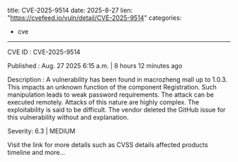  
title: CVE-2025-9514
date: 2025-8-27
lien: "https://cvefeed.io/vuln/detail/CVE-2025-9514"
categories:
  - cve
---

CVE ID : CVE-2025-9514

Published :  Aug. 27
2025
6:15 a.m. | 8 hours
12 minutes ago

Description : A vulnerability has been found in macrozheng mall up to 1.0.3. This impacts an unknown function of the component Registration. Such manipulation leads to weak password requirements. The attack can be executed remotely. Attacks of this nature are highly complex. The exploitability is said to be difficult. The vendor deleted the GitHub issue for this vulnerability without and explanation.

Severity: 6.3 | MEDIUM

Visit the link for more details
such as CVSS details
affected products
timeline
and more...
